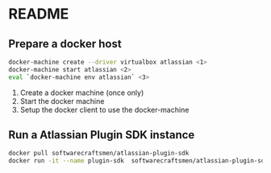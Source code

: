 # README

## Prepare a docker host

```sh
docker-machine create --driver virtualbox atlassian <1>
docker-machine start atlassian <2>
eval `docker-machine env atlassian` <3>
```

1. Create a docker machine (once only)
2. Start the docker machine
3. Setup the docker client to use the docker-machine

## Run a Atlassian Plugin SDK instance

```sh
docker pull softwarecraftsmen/atlassian-plugin-sdk
docker run -it --name plugin-sdk  softwarecraftsmen/atlassian-plugin-sdk
```
